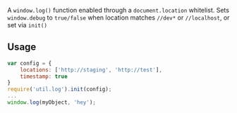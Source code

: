 A `window.log()` function enabled through a `document.location` whitelist.
Sets `window.debug` to `true/false` when location matches `//dev*` or `//localhost`, or set via `init()`

## Usage
```javascript
var config = {
	locations: ['http://staging', 'http://test'],
	timestamp: true
}
require('util.log').init(config);
...
window.log(myObject, 'hey');
```
